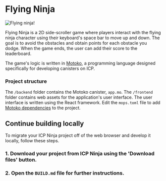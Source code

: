 # Flying Ninja

![Flying ninja!](https://next-icp.ninja/examples/_attachments/flying_ninja.png)

Flying Ninja is a 2D side-scroller game where players interact with the flying ninja character using their keyboard's space bar to move up and down. The goal is to avoid the obstacles and obtain points for each obstacle you dodge. When the game ends, the user can add their score to the leaderboard.

The game's logic is written in [Motoko](https://internetcomputer.org/docs/current/motoko/main/getting-started/motoko-introduction), a programming language designed specifically for developing canisters on ICP.

### Project structure

The `/backend` folder contains the Motoko canister, `app.mo`. The `/frontend` folder contains web assets for the application's user interface. The user interface is written using the React framework. Edit the `mops.toml` file to add [Motoko dependencies](https://mops.one/) to the project.

## Continue building locally

To migrate your ICP Ninja project off of the web browser and develop it locally, follow these steps.

### 1. Download your project from ICP Ninja using the 'Download files' button.

### 2. Open the `BUILD.md` file for further instructions.

